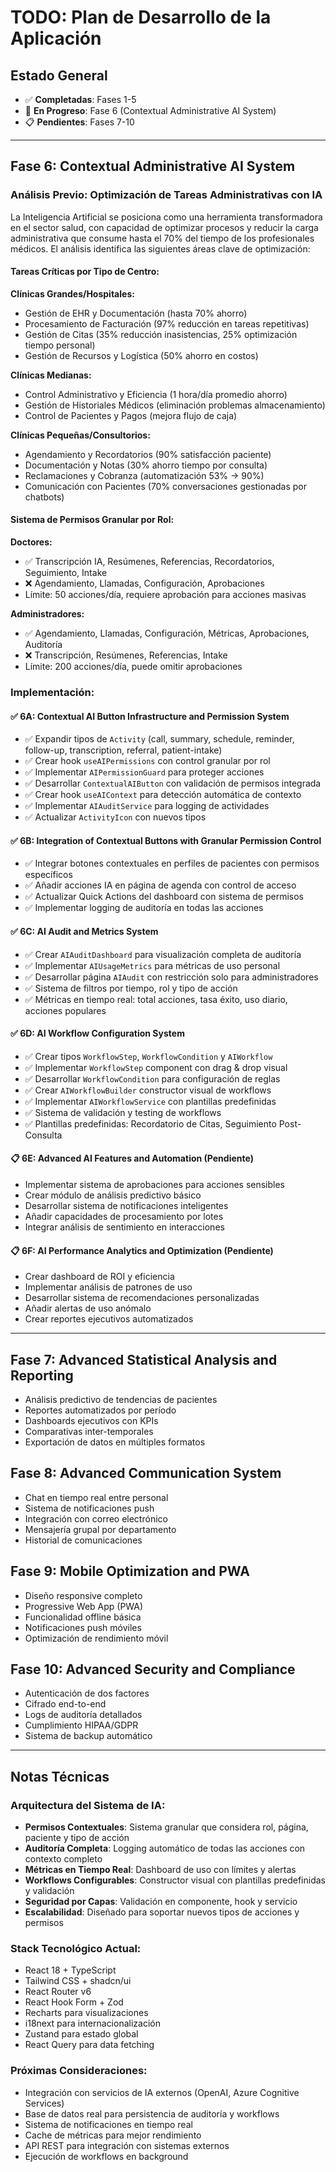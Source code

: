 
# TODO: Plan de Desarrollo de la Aplicación

## Estado General
- ✅ **Completadas**: Fases 1-5 
- 🚧 **En Progreso**: Fase 6 (Contextual Administrative AI System)
- 📋 **Pendientes**: Fases 7-10

---

## Fase 6: Contextual Administrative AI System

### Análisis Previo: Optimización de Tareas Administrativas con IA

La Inteligencia Artificial se posiciona como una herramienta transformadora en el sector salud, con capacidad de optimizar procesos y reducir la carga administrativa que consume hasta el 70% del tiempo de los profesionales médicos. El análisis identifica las siguientes áreas clave de optimización:

#### Tareas Críticas por Tipo de Centro:

**Clínicas Grandes/Hospitales:**
- Gestión de EHR y Documentación (hasta 70% ahorro)
- Procesamiento de Facturación (97% reducción en tareas repetitivas)
- Gestión de Citas (35% reducción inasistencias, 25% optimización tiempo personal)
- Gestión de Recursos y Logística (50% ahorro en costos)

**Clínicas Medianas:**
- Control Administrativo y Eficiencia (1 hora/día promedio ahorro)
- Gestión de Historiales Médicos (eliminación problemas almacenamiento)
- Control de Pacientes y Pagos (mejora flujo de caja)

**Clínicas Pequeñas/Consultorios:**
- Agendamiento y Recordatorios (90% satisfacción paciente)
- Documentación y Notas (30% ahorro tiempo por consulta)
- Reclamaciones y Cobranza (automatización 53% → 90%)
- Comunicación con Pacientes (70% conversaciones gestionadas por chatbots)

#### Sistema de Permisos Granular por Rol:

**Doctores:**
- ✅ Transcripción IA, Resúmenes, Referencias, Recordatorios, Seguimiento, Intake
- ❌ Agendamiento, Llamadas, Configuración, Aprobaciones
- Límite: 50 acciones/día, requiere aprobación para acciones masivas

**Administradores:**
- ✅ Agendamiento, Llamadas, Configuración, Métricas, Aprobaciones, Auditoría
- ❌ Transcripción, Resúmenes, Referencias, Intake
- Límite: 200 acciones/día, puede omitir aprobaciones

### Implementación:

#### ✅ **6A: Contextual AI Button Infrastructure and Permission System**
- ✅ Expandir tipos de `Activity` (call, summary, schedule, reminder, follow-up, transcription, referral, patient-intake)
- ✅ Crear hook `useAIPermissions` con control granular por rol
- ✅ Implementar `AIPermissionGuard` para proteger acciones
- ✅ Desarrollar `ContextualAIButton` con validación de permisos integrada
- ✅ Crear hook `useAIContext` para detección automática de contexto
- ✅ Implementar `AIAuditService` para logging de actividades
- ✅ Actualizar `ActivityIcon` con nuevos tipos

#### ✅ **6B: Integration of Contextual Buttons with Granular Permission Control**
- ✅ Integrar botones contextuales en perfiles de pacientes con permisos específicos
- ✅ Añadir acciones IA en página de agenda con control de acceso
- ✅ Actualizar Quick Actions del dashboard con sistema de permisos
- ✅ Implementar logging de auditoría en todas las acciones

#### ✅ **6C: AI Audit and Metrics System**
- ✅ Crear `AIAuditDashboard` para visualización completa de auditoría
- ✅ Implementar `AIUsageMetrics` para métricas de uso personal
- ✅ Desarrollar página `AIAudit` con restricción solo para administradores
- ✅ Sistema de filtros por tiempo, rol y tipo de acción
- ✅ Métricas en tiempo real: total acciones, tasa éxito, uso diario, acciones populares

#### ✅ **6D: AI Workflow Configuration System**
- ✅ Crear tipos `WorkflowStep`, `WorkflowCondition` y `AIWorkflow`
- ✅ Implementar `WorkflowStep` component con drag & drop visual
- ✅ Desarrollar `WorkflowCondition` para configuración de reglas
- ✅ Crear `AIWorkflowBuilder` constructor visual de workflows
- ✅ Implementar `AIWorkflowService` con plantillas predefinidas
- ✅ Sistema de validación y testing de workflows
- ✅ Plantillas predefinidas: Recordatorio de Citas, Seguimiento Post-Consulta

#### 📋 **6E: Advanced AI Features and Automation** (Pendiente)
- Implementar sistema de aprobaciones para acciones sensibles
- Crear módulo de análisis predictivo básico
- Desarrollar sistema de notificaciones inteligentes
- Añadir capacidades de procesamiento por lotes
- Integrar análisis de sentimiento en interacciones

#### 📋 **6F: AI Performance Analytics and Optimization** (Pendiente)
- Crear dashboard de ROI y eficiencia
- Implementar análisis de patrones de uso
- Desarrollar sistema de recomendaciones personalizadas
- Añadir alertas de uso anómalo
- Crear reportes ejecutivos automatizados

---

## Fase 7: Advanced Statistical Analysis and Reporting
- Análisis predictivo de tendencias de pacientes
- Reportes automatizados por período
- Dashboards ejecutivos con KPIs
- Comparativas inter-temporales
- Exportación de datos en múltiples formatos

## Fase 8: Advanced Communication System
- Chat en tiempo real entre personal
- Sistema de notificaciones push
- Integración con correo electrónico
- Mensajería grupal por departamento
- Historial de comunicaciones

## Fase 9: Mobile Optimization and PWA
- Diseño responsive completo
- Progressive Web App (PWA)
- Funcionalidad offline básica
- Notificaciones push móviles
- Optimización de rendimiento móvil

## Fase 10: Advanced Security and Compliance
- Autenticación de dos factores
- Cifrado end-to-end
- Logs de auditoría detallados
- Cumplimiento HIPAA/GDPR
- Sistema de backup automático

---

## Notas Técnicas

### Arquitectura del Sistema de IA:
- **Permisos Contextuales**: Sistema granular que considera rol, página, paciente y tipo de acción
- **Auditoría Completa**: Logging automático de todas las acciones con contexto completo
- **Métricas en Tiempo Real**: Dashboard de uso con límites y alertas
- **Workflows Configurables**: Constructor visual con plantillas predefinidas y validación
- **Seguridad por Capas**: Validación en componente, hook y servicio
- **Escalabilidad**: Diseñado para soportar nuevos tipos de acciones y permisos

### Stack Tecnológico Actual:
- React 18 + TypeScript
- Tailwind CSS + shadcn/ui
- React Router v6
- React Hook Form + Zod
- Recharts para visualizaciones
- i18next para internacionalización
- Zustand para estado global
- React Query para data fetching

### Próximas Consideraciones:
- Integración con servicios de IA externos (OpenAI, Azure Cognitive Services)
- Base de datos real para persistencia de auditoría y workflows
- Sistema de notificaciones en tiempo real
- Cache de métricas para mejor rendimiento
- API REST para integración con sistemas externos
- Ejecución de workflows en background
